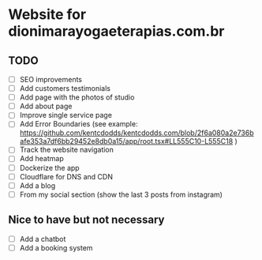 # Website for dionimarayogaeterapias.com.br

## TODO

- [ ] SEO improvements
- [ ] Add customers testimonials
- [ ] Add page with the photos of studio
- [ ] Add about page
- [ ] Improve single service page
- [ ] Add Error Boundaries (see example: https://github.com/kentcdodds/kentcdodds.com/blob/2f6a080a2e736bafe353a7df6bb29452e8db0a15/app/root.tsx#LL555C10-L555C18 )
- [ ] Track the website navigation
- [ ] Add heatmap
- [ ] Dockerize the app
- [ ] Cloudflare for DNS and CDN
- [ ] Add a blog
- [ ] From my social section (show the last 3 posts from instagram)

## Nice to have but not necessary

- [ ] Add a chatbot
- [ ] Add a booking system
